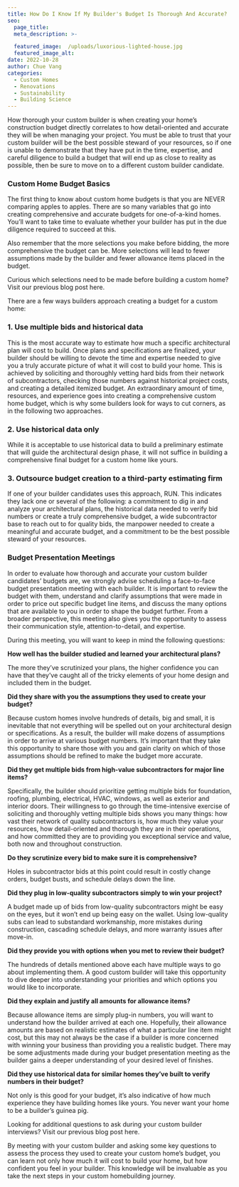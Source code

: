 ```yaml
---
title: How Do I Know If My Builder's Budget Is Thorough And Accurate?
seo:
  page_title:
  meta_description: >-

  featured_image:  /uploads/luxorious-lighted-house.jpg
  featured_image_alt: 
date: 2022-10-28
author: Chue Vang
categories:
  - Custom Homes
  - Renovations
  - Sustainability
  - Building Science
---
```


How thorough your custom builder is when creating your home’s construction budget directly correlates to how detail-oriented and accurate they will be when managing your project. You must be able to trust that your custom builder will be the best possible steward of your resources, so if one is unable to demonstrate that they have put in the time, expertise, and careful diligence to build a budget that will end up as close to reality as possible, then be sure to move on to a different custom builder candidate.

### Custom Home Budget Basics

The first thing to know about custom home budgets is that you are NEVER comparing apples to apples. There are so many variables that go into creating comprehensive and accurate budgets for one-of-a-kind homes. You’ll want to take time to evaluate whether your builder has put in the due diligence required to succeed at this.

Also remember that the more selections you make before bidding, the more comprehensive the budget can be. More selections will lead to fewer assumptions made by the builder and fewer allowance items placed in the budget.

Curious which selections need to be made before building a custom home? Visit our previous blog post here.

There are a few ways builders approach creating a budget for a custom home:

### 1. Use multiple bids and historical data

This is the most accurate way to estimate how much a specific architectural plan will cost to build. Once plans and specifications are finalized, your builder should be willing to devote the time and expertise needed to give you a truly accurate picture of what it will cost to build your home. This is achieved by soliciting and thoroughly vetting hard bids from their network of subcontractors, checking those numbers against historical project costs, and creating a detailed itemized budget. An extraordinary amount of time, resources, and experience goes into creating a comprehensive custom home budget, which is why some builders look for ways to cut corners, as in the following two approaches.

### 2. Use historical data only

While it is acceptable to use historical data to build a preliminary estimate that will guide the architectural design phase, it will not suffice in building a comprehensive final budget for a custom home like yours.

### 3. Outsource budget creation to a third-party estimating firm

If one of your builder candidates uses this approach, RUN. This indicates they lack one or several of the following: a commitment to dig in and analyze your architectural plans, the historical data needed to verify bid numbers or create a truly comprehensive budget, a wide subcontractor base to reach out to for quality bids, the manpower needed to create a meaningful and accurate budget, and a commitment to be the best possible steward of your resources.

### Budget Presentation Meetings

In order to evaluate how thorough and accurate your custom builder candidates’ budgets are, we strongly advise scheduling a face-to-face budget presentation meeting with each builder. It is important to review the budget with them, understand and clarify assumptions that were made in order to price out specific budget line items, and discuss the many options that are available to you in order to shape the budget further. From a broader perspective, this meeting also gives you the opportunity to assess their communication style, attention-to-detail, and expertise.

During this meeting, you will want to keep in mind the following questions:

__How well has the builder studied and learned your architectural plans?__

The more they’ve scrutinized your plans, the higher confidence you can have that they’ve caught all of the tricky elements of your home design and included them in the budget.

__Did they share with you the assumptions they used to create your budget?__

Because custom homes involve hundreds of details, big and small, it is inevitable that not everything will be spelled out on your architectural design or specifications. As a result, the builder will make dozens of assumptions in order to arrive at various budget numbers. It’s important that they take this opportunity to share those with you and gain clarity on which of those assumptions should be refined to make the budget more accurate.

__Did they get multiple bids from high-value subcontractors for major line items?__

Specifically, the builder should prioritize getting multiple bids for foundation, roofing, plumbing, electrical, HVAC, windows, as well as exterior and interior doors. Their willingness to go through the time-intensive exercise of soliciting and thoroughly vetting multiple bids shows you many things: how vast their network of quality subcontractors is, how much they value your resources, how detail-oriented and thorough they are in their operations, and how committed they are to providing you exceptional service and value, both now and throughout construction.

__Do they scrutinize every bid to make sure it is comprehensive?__

Holes in subcontractor bids at this point could result in costly change orders, budget busts, and schedule delays down the line.

__Did they plug in low-quality subcontractors simply to win your project?__

A budget made up of bids from low-quality subcontractors might be easy on the eyes, but it won’t end up being easy on the wallet. Using low-quality subs can lead to substandard workmanship, more mistakes during construction, cascading schedule delays, and more warranty issues after move-in.

__Did they provide you with options when you met to review their budget?__

The hundreds of details mentioned above each have multiple ways to go about implementing them. A good custom builder will take this opportunity to dive deeper into understanding your priorities and which options you would like to incorporate.

__Did they explain and justify all amounts for allowance items?__

Because allowance items are simply plug-in numbers, you will want to understand how the builder arrived at each one. Hopefully, their allowance amounts are based on realistic estimates of what a particular line item might cost, but this may not always be the case if a builder is more concerned with winning your business than providing you a realistic budget. There may be some adjustments made during your budget presentation meeting as the builder gains a deeper understanding of your desired level of finishes.

__Did they use historical data for similar homes they’ve built to verify numbers in their budget?__

Not only is this good for your budget, it’s also indicative of how much experience they have building homes like yours. You never want your home to be a builder’s guinea pig.

Looking for additional questions to ask during your custom builder interviews? Visit our previous blog post here.

By meeting with your custom builder and asking some key questions to assess the process they used to create your custom home’s budget, you can learn not only how much it will cost to build your home, but how confident you feel in your builder. This knowledge will be invaluable as you take the next steps in your custom homebuilding journey.

